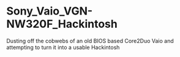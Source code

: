 # Sony_Vaio_VGN-NW320F_Hackintosh
Dusting off the cobwebs of an old BIOS based Core2Duo Vaio and attempting to turn it into a usable Hackintosh
